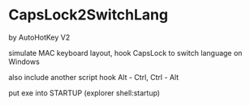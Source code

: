 # CapsLock2SwitchLang
by AutoHotKey V2

simulate MAC keyboard layout, hook CapsLock to switch language on Windows

also include another script hook Alt - Ctrl, Ctrl - Alt

put exe into STARTUP (explorer shell:startup)
